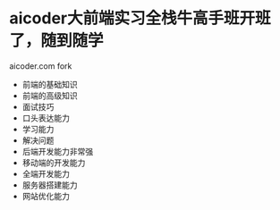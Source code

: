 # aicoder大前端实习全栈牛高手班开班了，随到随学
aicoder.com fork 

- 前端的基础知识
- 前端的高级知识
- 面试技巧
- 口头表达能力
- 学习能力
- 解决问题
- 后端开发能力非常强
- 移动端的开发能力
- 全端开发能力
- 服务器搭建能力
- 网站优化能力
